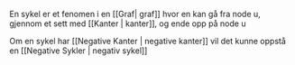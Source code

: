 En sykel er et fenomen i en [[Graf| graf]] hvor en kan gå fra node u, gjennom et sett med [[Kanter | kanter]], og ende opp på node u

Om en sykel har [[Negative Kanter | negative kanter]] vil det kunne oppstå en [[Negative Sykler | negativ sykel]]
